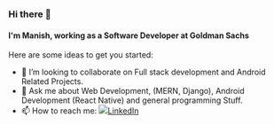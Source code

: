 ### Hi there 👋  

#### I'm Manish, working as a Software Developer at Goldman Sachs


Here are some ideas to get you started:

- 👯 I’m looking to collaborate on Full stack development and Android Related Projects.
- 💬 Ask me about Web Development, (MERN, Django), Android Development (React Native) and general programming Stuff.
- 📫 How to reach me: <a href="https://www.linkedin.com/in/manish-arora-77b96a178/" target="_blank"><img src="https://i.stack.imgur.com/gVE0j.png">LinkedIn</img></a>
&nbsp;

